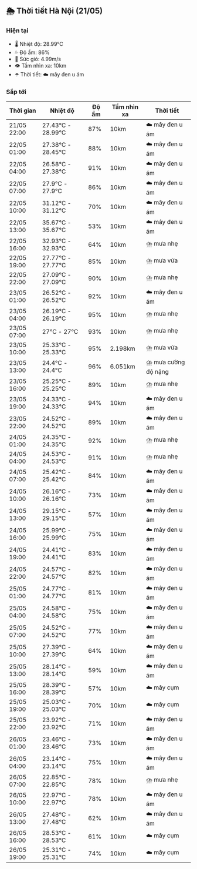 ## 🌦️ Thời tiết Hà Nội (21/05)

### Hiện tại

- 🌡️ Nhiệt độ: 28.99℃
- 💦 Độ ẩm: 86%
- 💨 Sức gió: 4.99m/s
- 👁️ Tầm nhìn xa: 10km
- ☂️ Thời tiết: ☁️ mây đen u ám

### Sắp tới

| Thời gian | Nhiệt độ | Độ ẩm | Tầm nhìn xa | Thời tiết |
| --- | --- | --- | --- | --- |
| 21/05 22:00 | 27.43℃ - 28.99℃ | 87% | 10km | ☁️ mây đen u ám |
| 22/05 01:00 | 27.38℃ - 28.45℃ | 88% | 10km | ☁️ mây đen u ám |
| 22/05 04:00 | 26.58℃ - 27.38℃ | 91% | 10km | ☁️ mây đen u ám |
| 22/05 07:00 | 27.9℃ - 27.9℃ | 86% | 10km | ☁️ mây đen u ám |
| 22/05 10:00 | 31.12℃ - 31.12℃ | 70% | 10km | ☁️ mây đen u ám |
| 22/05 13:00 | 35.67℃ - 35.67℃ | 53% | 10km | ☁️ mây đen u ám |
| 22/05 16:00 | 32.93℃ - 32.93℃ | 64% | 10km | ⛈️ mưa nhẹ |
| 22/05 19:00 | 27.77℃ - 27.77℃ | 85% | 10km | ⛈️ mưa vừa |
| 22/05 22:00 | 27.09℃ - 27.09℃ | 90% | 10km | ⛈️ mưa nhẹ |
| 23/05 01:00 | 26.52℃ - 26.52℃ | 92% | 10km | ☁️ mây đen u ám |
| 23/05 04:00 | 26.19℃ - 26.19℃ | 95% | 10km | ⛈️ mưa nhẹ |
| 23/05 07:00 | 27℃ - 27℃ | 93% | 10km | ⛈️ mưa nhẹ |
| 23/05 10:00 | 25.33℃ - 25.33℃ | 95% | 2.198km | ⛈️ mưa vừa |
| 23/05 13:00 | 24.4℃ - 24.4℃ | 96% | 6.051km | ⛈️ mưa cường độ nặng |
| 23/05 16:00 | 25.25℃ - 25.25℃ | 89% | 10km | ⛈️ mưa nhẹ |
| 23/05 19:00 | 24.33℃ - 24.33℃ | 94% | 10km | ☁️ mây đen u ám |
| 23/05 22:00 | 24.52℃ - 24.52℃ | 89% | 10km | ☁️ mây đen u ám |
| 24/05 01:00 | 24.35℃ - 24.35℃ | 92% | 10km | ⛈️ mưa nhẹ |
| 24/05 04:00 | 24.53℃ - 24.53℃ | 91% | 10km | ⛈️ mưa nhẹ |
| 24/05 07:00 | 25.42℃ - 25.42℃ | 84% | 10km | ☁️ mây đen u ám |
| 24/05 10:00 | 26.16℃ - 26.16℃ | 73% | 10km | ☁️ mây đen u ám |
| 24/05 13:00 | 29.15℃ - 29.15℃ | 57% | 10km | ☁️ mây đen u ám |
| 24/05 16:00 | 25.99℃ - 25.99℃ | 75% | 10km | ☁️ mây đen u ám |
| 24/05 19:00 | 24.41℃ - 24.41℃ | 83% | 10km | ☁️ mây đen u ám |
| 24/05 22:00 | 24.57℃ - 24.57℃ | 82% | 10km | ☁️ mây đen u ám |
| 25/05 01:00 | 24.77℃ - 24.77℃ | 81% | 10km | ☁️ mây đen u ám |
| 25/05 04:00 | 24.58℃ - 24.58℃ | 75% | 10km | ☁️ mây đen u ám |
| 25/05 07:00 | 24.52℃ - 24.52℃ | 77% | 10km | ☁️ mây đen u ám |
| 25/05 10:00 | 27.39℃ - 27.39℃ | 64% | 10km | ☁️ mây đen u ám |
| 25/05 13:00 | 28.14℃ - 28.14℃ | 59% | 10km | ☁️ mây đen u ám |
| 25/05 16:00 | 28.39℃ - 28.39℃ | 57% | 10km | ☁️ mây cụm |
| 25/05 19:00 | 25.03℃ - 25.03℃ | 70% | 10km | ☁️ mây cụm |
| 25/05 22:00 | 23.92℃ - 23.92℃ | 71% | 10km | ☁️ mây đen u ám |
| 26/05 01:00 | 23.46℃ - 23.46℃ | 73% | 10km | ☁️ mây đen u ám |
| 26/05 04:00 | 23.14℃ - 23.14℃ | 75% | 10km | ☁️ mây đen u ám |
| 26/05 07:00 | 22.85℃ - 22.85℃ | 78% | 10km | ⛈️ mưa nhẹ |
| 26/05 10:00 | 22.97℃ - 22.97℃ | 78% | 10km | ☁️ mây đen u ám |
| 26/05 13:00 | 27.48℃ - 27.48℃ | 62% | 10km | ☁️ mây đen u ám |
| 26/05 16:00 | 28.53℃ - 28.53℃ | 61% | 10km | ☁️ mây cụm |
| 26/05 19:00 | 25.31℃ - 25.31℃ | 74% | 10km | ☁️ mây cụm |
